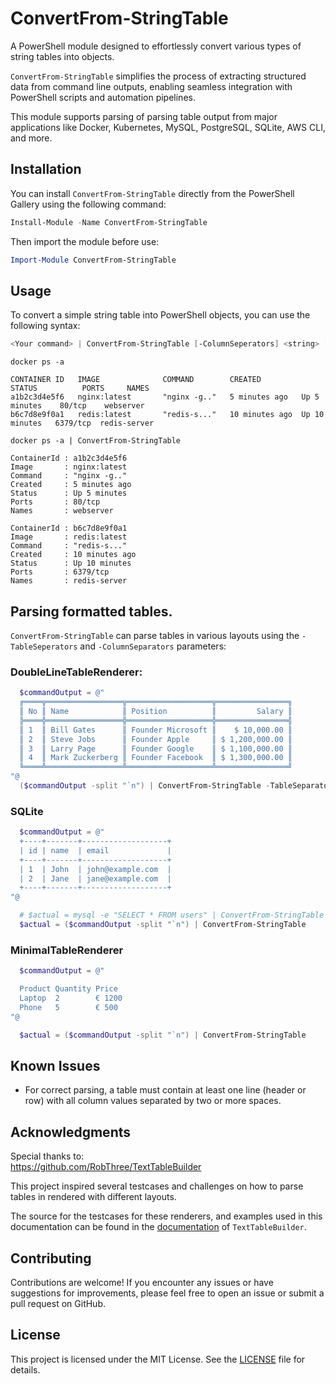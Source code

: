# ConvertFrom-StringTable

A PowerShell module designed to effortlessly convert various types of string tables into objects.

`ConvertFrom-StringTable` simplifies the process of extracting structured data from command line outputs, enabling seamless integration with PowerShell scripts and automation pipelines.

This module supports parsing of parsing table output from major applications like Docker, Kubernetes, MySQL, PostgreSQL, SQLite, AWS CLI, and more.

## Installation

You can install `ConvertFrom-StringTable` directly from the PowerShell Gallery using the following command:
```powershell
Install-Module -Name ConvertFrom-StringTable
```

Then import the module before use:

```powershell
Import-Module ConvertFrom-StringTable
```

## Usage

To convert a simple string table into PowerShell objects, you can use the following syntax:

```powershell
<Your command> | ConvertFrom-StringTable [-ColumnSeperators] <string> [-RowSeperators] <string> 
```


```
docker ps -a

CONTAINER ID   IMAGE              COMMAND        CREATED         STATUS          PORTS     NAMES
a1b2c3d4e5f6   nginx:latest       "nginx -g.."   5 minutes ago   Up 5 minutes    80/tcp    webserver
b6c7d8e9f0a1   redis:latest       "redis-s..."   10 minutes ago  Up 10 minutes   6379/tcp  redis-server

docker ps -a | ConvertFrom-StringTable

ContainerId : a1b2c3d4e5f6
Image       : nginx:latest
Command     : "nginx -g.."
Created     : 5 minutes ago
Status      : Up 5 minutes
Ports       : 80/tcp
Names       : webserver

ContainerId : b6c7d8e9f0a1
Image       : redis:latest
Command     : "redis-s..."
Created     : 10 minutes ago
Status      : Up 10 minutes
Ports       : 6379/tcp
Names       : redis-server

```

## Parsing formatted tables.

`ConvertFrom-StringTable` can parse tables in various layouts using the `-TableSeperators` and `-ColumnSeparators` parameters:

### DoubleLineTableRenderer:

```powershell
  $commandOutput = @"
  ╔════╦═════════════════╦═══════════════════╦════════════════╗
  ║ No ║ Name            ║ Position          ║         Salary ║
  ╠════╬═════════════════╬═══════════════════╬════════════════╣
  ║ 1  ║ Bill Gates      ║ Founder Microsoft ║    $ 10,000.00 ║
  ║ 2  ║ Steve Jobs      ║ Founder Apple     ║ $ 1,200,000.00 ║
  ║ 3  ║ Larry Page      ║ Founder Google    ║ $ 1,100,000.00 ║
  ║ 4  ║ Mark Zuckerberg ║ Founder Facebook  ║ $ 1,300,000.00 ║
  ╚════╩═════════════════╩═══════════════════╩════════════════╝
"@
  ($commandOutput -split "`n") | ConvertFrom-StringTable -TableSeparators "╠╬╣═╚╩╝╔╦╗ " -ColumnSeparators "║"
```


### SQLite
```powershell
  $commandOutput = @"
  +----+-------+-------------------+
  | id | name  | email             |
  +----+-------+-------------------+
  | 1  | John  | john@example.com  |
  | 2  | Jane  | jane@example.com  |
  +----+-------+-------------------+
"@

  # $actual = mysql -e "SELECT * FROM users" | ConvertFrom-StringTable
  $actual = ($commandOutput -split "`n") | ConvertFrom-StringTable
```

### MinimalTableRenderer
```powershell
  $commandOutput = @"

  Product Quantity Price
  Laptop  2        € 1200
  Phone   5        € 500
"@

  $actual = ($commandOutput -split "`n") | ConvertFrom-StringTable
```

## Known Issues

- For correct parsing, a table must contain at least one line (header or row) with all column values separated by two or more spaces.

## Acknowledgments

Special thanks to:  
https://github.com/RobThree/TextTableBuilder

This project inspired several testcases and challenges on how to parse tables in rendered with different layouts.

The source for the testcases for these renderers, and examples used in this documentation can be found in the [documentation](https://github.com/RobThree/TextTableBuilder?ab=readme-ov-file#examples) of `TextTableBuilder`.

## Contributing

Contributions are welcome! If you encounter any issues or have suggestions for improvements, please feel free to open an issue or submit a pull request on GitHub.

## License

This project is licensed under the MIT License. See the [LICENSE](https://raw.githubusercontent.com/sietsevdschoot/ConvertFrom-StringTable/main/LICENSE) file for details.
